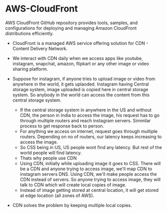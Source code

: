 # AWS-CloudFront
AWS CloudFront GitHub repository provides tools, samples, and configurations for deploying and managing Amazon CloudFront distributions efficiently.

- CloudFront is a managed AWS service offering solution for CDN - Content Delivery Network.
- We interact with CDN daily when we access apps like youtube, instagram, snapchat, amazon, flipkart or any other image or video sharing platform.

- Suppose for instagram, if anyone tries to upload image or video from anywhere in the world, it gets uplaoded. Instagram having Central storage system, image uploaded is copied here in central storage system. So anybody in the world can access the content from this central storage system.
  - If the central storage system in anywhere in the US and without CDN, the person in India to access the image, his request has to go through multiple routers and reach instagram servers. Simmilar process to get response back to person.
  - For anything we access on internet, request goes through multiple routers. Depending on no of routers, our latency keeps increasing to access the image.
  - So CSS being in US, US people wont find any latency. But rest of the world people will find latency.
  - Thats why people use CDN
  - Using CDN, initially while uploading image it goes to CSS. There will be a CDN and anyone trying to access image, we'll map CDN to instagram servers DNS. Using CDN, we'll make people access the CDN instead of servers. So anyone trying to access image, they will talk to CDN which will create local copies of image.
  - Instead of image getting stored at central location, it will get stored at edge location (all zones of AWS).
 
- CDN solves the problem by keeping multiple local copies.
